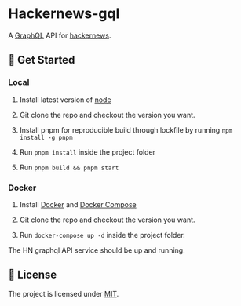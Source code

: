 # Hackernews-gql

A [GraphQL](https://graphql.org/) API for [hackernews](https://news.ycombinator.com/news).

## 🚀 Get Started

### Local

1. Install latest version of [node](https://nodejs.org/en/)

2. Git clone the repo and checkout the version you want.

3. Install pnpm for reproducible build through lockfile by running `npm install -g pnpm`

4. Run `pnpm install` inside the project folder

5. Run `pnpm build && pnpm start`

### Docker

1. Install [Docker](https://docs.docker.com/engine/install/) and [Docker Compose](https://docs.docker.com/compose/install/)

2. Git clone the repo and checkout the version you want.

3. Run `docker-compose up -d` inside the project folder.

The HN graphql API service should be up and running.

## 🪪 License

The project is licensed under [MIT](./LICENSE).
